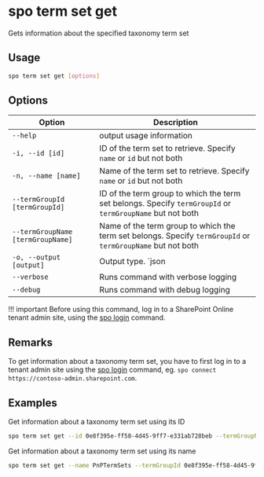 # spo term set get

Gets information about the specified taxonomy term set

## Usage

```sh
spo term set get [options]
```

## Options

Option|Description
------|-----------
`--help`|output usage information
`-i, --id [id]`|ID of the term set to retrieve. Specify `name` or `id` but not both
`-n, --name [name]`|Name of the term set to retrieve. Specify `name` or `id` but not both
`--termGroupId [termGroupId]`|ID of the term group to which the term set belongs. Specify `termGroupId` or `termGroupName` but not both
`--termGroupName [termGroupName]`|Name of the term group to which the term set belongs. Specify `termGroupId` or `termGroupName` but not both
`-o, --output [output]`|Output type. `json|text`. Default `text`
`--verbose`|Runs command with verbose logging
`--debug`|Runs command with debug logging

!!! important
    Before using this command, log in to a SharePoint Online tenant admin site, using the [spo login](../login.md) command.

## Remarks

To get information about a taxonomy term set, you have to first log in to a tenant admin site using the [spo login](../login.md) command, eg. `spo connect https://contoso-admin.sharepoint.com`.

## Examples

Get information about a taxonomy term set using its ID

```sh
spo term set get --id 0e8f395e-ff58-4d45-9ff7-e331ab728beb --termGroupName PnPTermSets
```

Get information about a taxonomy term set using its name

```sh
spo term set get --name PnPTermSets --termGroupId 0e8f395e-ff58-4d45-9ff7-e331ab728beb
```